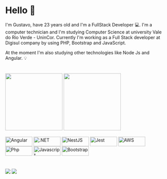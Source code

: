 # Hello 🖖

I'm Gustavo, have 23 years old and I'm a FullStack Developer 💻. I'm a computer technician and I'm studying Computer Science at university Vale do Rio Verde - UninCor. Currently I'm working as a Full Stack developer at Digisul company by using PHP, Bootstrap and JavaScript. <br/>

At the moment I'm also studying other technologies like Node Js and Angular. 💡


#
<!--
**GustSilvaJR/GustSilvaJR** is a ✨ _special_ ✨ repository because its `README.md` (this file) appears on your GitHub profile.

Here are some ideas to get you started:

- 🔭 I’m currently working on ...
- 🌱 I’m currently learning ...
- 👯 I’m looking to collaborate on ...
- 🤔 I’m looking for help with ...
- 💬 Ask me about ...
- 📫 How to reach me: ...
- 😄 Pronouns: ...
- ⚡ Fun fact: ...
-->

<div>
  <img height="180em" src="https://github-readme-stats.vercel.app/api?username=GustSilvaJR&show_icons=true&theme=dark&include_all_commits=true&count_private=true"/>
  <img height="180em" src="https://github-readme-stats.vercel.app/api/top-langs/?username=GustSilvaJR&layout=compact&langs_count=7&theme=dark"/>
</div>
<br>
<div style="display: inline">
  <img align="center" alt="Angular" height="30" width="85" src="https://img.shields.io/badge/Angular-DD0031?style=for-the-badge&logo=angular&logoColor=white">
  <img align="center" alt=".NET" height="30" width="85" src="https://img.shields.io/badge/.NET-5C2D91?style=for-the-badge&logo=.net&logoColor=white">
  <img align="center" alt="NestJS" height="30" width="85" src="https://img.shields.io/badge/NestJS-E0234E?style=for-the-badge&logo=nestjs&logoColor=white">
  <img align="center" alt="Jest" height="30" width="85" src="https://img.shields.io/badge/Jest-C21325?style=for-the-badge&logo=jest&logoColor=white">
  <img align="center" alt="AWS" height="30" width="85" src="https://img.shields.io/badge/AWS-232F3E?style=for-the-badge&logo=amazon-aws&logoColor=white">
  <img align="center" alt="Php" height="30" width="85" src="https://img.shields.io/badge/PHP-777BB4?style=for-the-badge&logo=php&logoColor=white">
  <img align="center" alt="Javascript" height="30" width="85" src="https://img.shields.io/badge/JavaScript-F7DF1E?style=for-the-badge&logo=javascript&logoColor=black">
  <img align="center" alt="Bootstrap" height="30" width="85" src="https://img.shields.io/badge/Bootstrap-563D7C?style=for-the-badge&logo=bootstrap&logoColor=white">
</div>
  
#
  <div style="display: inline">
    <a href="https://t.me/GustSilvaJr"><img align="center" alt"telegram" src="https://img.shields.io/badge/Telegram-2CA5E0?style=for-the-badge&logo=telegram&logoColor=white"></a>
    <a href="https://www.linkedin.com/in/gustavo-alessandro-da-silva-j%C3%BAnior-0b86b1208/"><img align="center" alt"linkedin" src="https://img.shields.io/badge/LinkedIn-0077B5?style=for-the-badge&logo=linkedin&logoColor=white"></a> 
  </div>
 


